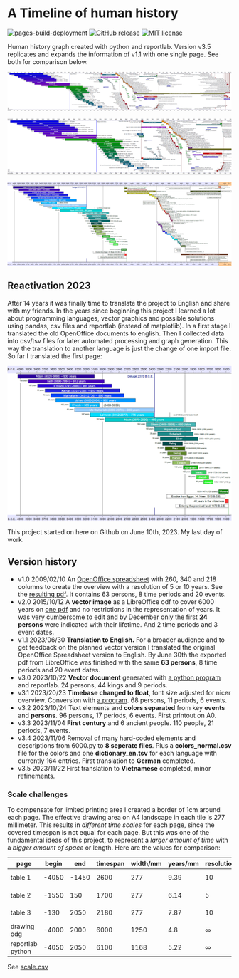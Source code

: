 # A Timeline of human history

[![pages-build-deployment](https://github.com/kreier/timeline/actions/workflows/pages/pages-build-deployment/badge.svg)](https://github.com/kreier/timeline/actions/workflows/pages/pages-build-deployment)
[![GitHub release](https://img.shields.io/github/release/kreier/timeline.svg)](https://GitHub.com/kreier/timeline/releases/)
[![MIT license](https://img.shields.io/github/license/kreier/timeline)](https://kreier.mit-license.org/)

Human history graph created with python and reportlab. Version v3.5 replicates and expands the information of v1.1 with one single page. See both for comparison below.

![timeline 3.5](docs/timeline20231129.png)

![timeline 3.6 first 4k](docs/timeline20231129_4k.png)

![timeline 1.1](docs/timeline20230630.png)

## Reactivation 2023

After 14 years it was finally time to translate the project to English and share with my friends. In the years since beginning this project I learned a lot about programming languages, vector graphics and possible solutions using pandas, csv files and reportlab (instead of matplotlib). In a first stage I translated the old OpenOffice documents to english. Then I collected data into csv/tsv files for later automated processing and graph generation. This way the translation to another language is just the change of one import file. So far I translated the first page:

![timeline one 4050 - 1450 BCE](docs/timeline_4050-1450.png)

This project started on here on Github on June 10th, 2023. My last day of work.


## Version history

- v1.0 2009/02/10 An [OpenOffice spreadsheet](https://github.com/kreier/timeline/blob/5ffa9bac5cb4ff3c2cdc362b63df161e0d909c9d/spreadsheet/Zeitleiste_3A4_20090210.ods) with 260, 340 and 218 columns to create the overview with a resolution of 5 or 10 years. See the [resulting pdf](https://github.com/kreier/timeline/blob/5ffa9bac5cb4ff3c2cdc362b63df161e0d909c9d/spreadsheet/Zeitleiste_3A4_20090211.pdf). It contains 63 persons, 8 time periods and 20 events.
- v2.0 2015/10/12 A __vector image__ as a LibreOffice odf to cover 6000 years on [one pdf](https://github.com/kreier/timeline/blob/5ffa9bac5cb4ff3c2cdc362b63df161e0d909c9d/spreadsheet/Zeitleiste_wide_20151213.pdf) and no restrictions in the representation of years. It was very cumbersome to edit and by December only the first __24 persons__ were indicated with their lifetime. And 2 time periods and 3 event dates.
- v1.1 2023/06/30 __Translation to English.__ For a broader audience and to get feedback on the planned vector version I translated the original OpenOffice Spreadsheet version to English. By June 30th the exported pdf from LibreOffice was finished with the same __63 persons__, 8 time periods and 20 event dates.
- v3.0 2023/10/22 __Vector document__ generated with [a python program](https://github.com/kreier/timeline/blob/main/python/6000.py) and reportlab. 24 persons, 44 kings and 9 periods.
- v3.1 2023/20/23 __Timebase changed to float__, font size adjusted for nicer overview. Conversion with [a program](https://github.com/kreier/timeline/blob/main/history/convert.py). 68 persons, 11 periods, 6 events.
- v3.2 2023/10/24 Text elements and __colors separated__ from key __events__ and __persons__. 96 persons, 17 periods, 6 events. First printout on A0.
- v3.3 2023/11/04 __First century__ and 6 ancient people. 110 people, 21 periods, 7 events.
- v3.4 2023/11/06 Removal of many hard-coded elements and descriptions from 6000.py to __8 seperate files__. Plus a __colors_normal.csv__ file for the colors and one __dictionary_en.tsv__ for each language with currently 164 entries. First translation to __German__ completed. 
- v3.5 2023/11/22 First translation to __Vietnamese__ completed, minor refinements.


### Scale challenges

To compensate for limited printing area I created a border of 1cm around each page. The effective drawing area on A4 landscape in each tile is 277 millimeter. This results in _different time scales_ for each page, since the covered timespan is not equal for each page. But this was one of the fundamental ideas of this project, to represent a *larger amount of time* with a *bigger amount of space* or length. Here are the values for comparison:

| page             | begin | end   | timespan | width/mm | years/mm | resolution | columns | created    |
|------------------|-------|-------|----------|----------|----------|------------|---------|------------|
| table 1          | -4050 | -1450 | 2600     | 277      | 9.39     | 10         | 260     | 2009-02-10 |
| table 2          | -1550 | 150   | 1700     | 277      | 6.14     | 5          | 340     | 2009-02-10 |
| table 3          | -130  | 2050  | 2180     | 277      | 7.87     | 10         | 218     | 2009-02-10 |
| drawing odg      | -4000 | 2000  | 6000     | 1250     | 4.8      | ∞          | ∞       | 2015-12-13 |
| reportlab python | -4050 | 2050  | 6100     | 1168     | 5.22     | ∞          | ∞       | 2023-10-17 |

See [scale.csv](spreadsheet/scale.csv)
